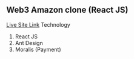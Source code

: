 ## Web3 Amazon clone (React JS)
[Live Site Link](https://web3-amazon.netlify.app/)
Technology

 1. React JS
 2. Ant Design
 3. Moralis (Payment)

